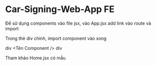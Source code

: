 # Car-Signing-Web-App FE
Để sử dụng components vào file jsx, vào App.jsx add link vào route và import

Trong thẻ div chính, import component vào xong 

div <Tên Component /> div

Tham khảo Home.jsx có mẫu
